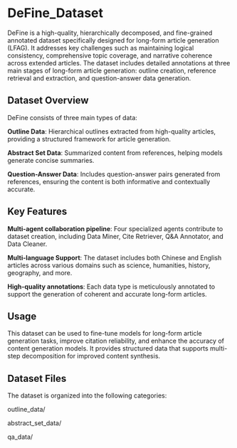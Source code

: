# DeFine_Dataset
DeFine is a high-quality, hierarchically decomposed, and fine-grained annotated dataset specifically designed for long-form article generation (LFAG). It addresses key challenges such as maintaining logical consistency, comprehensive topic coverage, and narrative coherence across extended articles. The dataset includes detailed annotations at three main stages of long-form article generation: outline creation, reference retrieval and extraction, and question-answer data generation.

## Dataset Overview
DeFine consists of three main types of data:

**Outline Data**: Hierarchical outlines extracted from high-quality articles, providing a structured framework for article generation.

**Abstract Set Data**: Summarized content from references, helping models generate concise summaries.

**Question-Answer Data**: Includes question-answer pairs generated from references, ensuring the content is both informative and contextually accurate.

## Key Features
**Multi-agent collaboration pipeline**: Four specialized agents contribute to dataset creation, including Data Miner, Cite Retriever, Q&A Annotator, and Data Cleaner.

**Multi-language Support**: The dataset includes both Chinese and English articles across various domains such as science, humanities, history, geography, and more.

**High-quality annotations**: Each data type is meticulously annotated to support the generation of coherent and accurate long-form articles.

## Usage   
This dataset can be used to fine-tune models for long-form article generation tasks, improve citation reliability, and enhance the accuracy of content generation models. It provides structured data that supports multi-step decomposition for improved content synthesis.
## Dataset Files    
The dataset is organized into the following categories:

outline_data/

abstract_set_data/

qa_data/

